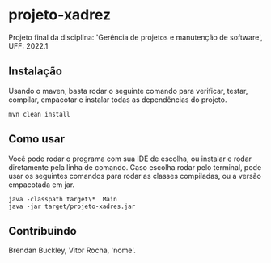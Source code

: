 # projeto-xadrez

Projeto final da disciplina: 'Gerência de projetos e manutenção de software', UFF: 2022.1

## Instalação

Usando o maven, basta rodar o seguinte comando para verificar, testar, compilar, empacotar e instalar todas as dependências do projeto.

```
mvn clean install
```

## Como usar

Você pode rodar o programa com sua IDE de escolha, ou instalar e rodar diretamente pela linha de comando. Caso escolha rodar pelo terminal, pode usar os seguintes comandos para rodar as classes compiladas, ou a versão empacotada em jar.

```
java -classpath target\*  Main
java -jar target/projeto-xadres.jar
```

## Contribuindo

Brendan Buckley, Vitor Rocha, 'nome'.
